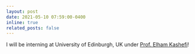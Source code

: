 ```yaml
---
layout: post
date: 2021-05-10 07:59:00-0400
inline: true
related_posts: false
---
```


I will be interning at University of Edinburgh, UK under [Prof. Elham Kashefi](https://www.inf.ed.ac.uk/people/staff/Elham_Kashefi.html)!
